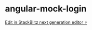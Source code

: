# angular-mock-login

[Edit in StackBlitz next generation editor ⚡️](https://stackblitz.com/~/github.com/eastcoastdeveloper/angular-mock-login)